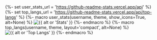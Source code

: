 {%- set user_stats_url = 'https://github-readme-stats.vercel.app/api' %}
{%- set top_langs_url = 'https://github-readme-stats.vercel.app/api/top-langs' %}
{%- macro user_stats(username, theme, show_icons=True, alt=None) %}
<img src="{{ user_stats_url + '?username=' + username + '&theme=' + theme + '&show_icons' + show_icons | string  }}" alt="{{ alt or 'Stats' }}" />
{%- endmacro %}
{%- macro top_langs(username, theme, layout='compact', alt=None) %}
<img src="{{ top_langs_url + '?username=' + username + '&theme=' + theme + '&layout=' + layout }}" alt="{{ alt or 'Top Langs' }}" />
{%- endmacro %}